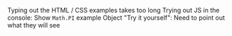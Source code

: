Typing out the HTML / CSS examples takes too long
Trying out JS in the console: Show `Math.PI` example
Object "Try it yourself": Need to point out what they will see
